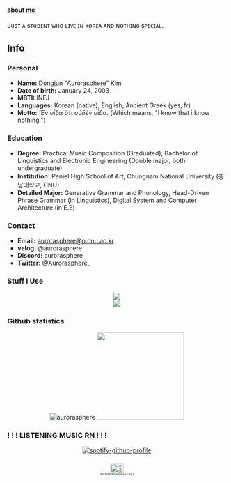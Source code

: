 #### about me
Jᴜsᴛ ᴀ sᴛᴜᴅᴇɴᴛ ᴡʜᴏ ʟɪᴠᴇ ɪɴ ᴋᴏʀᴇᴀ ᴀɴᴅ ɴᴏᴛʜɪɴɢ sᴘᴇᴄɪᴀʟ.

## Info
### Personal
- **Name:** Dongjun "Aurorasphere" Kim
- **Date of birth:** January 24, 2003
- **MBTI:** INFJ
- **Languages:** Korean (native), English, Ancient Greek (yes, fr)
- **Motto:** *Ἓν οἶδα ὅτι οὐδὲν οἶδα.* (Which means, "I know that i know nothing.")

### Education
- **Degree:** Practical Music Composition (Graduated), Bachelor of Linguistics and Electronic Engineering (Double major, both undergraduate)
- **Institution:** Peniel High School of Art, Chungnam National University (충남대학교, CNU)
- **Detailed Major:** Generative Grammar and Phonology, Head-Driven Phrase Grammar (in Linguistics), Digital System and Computer Architecture (in E.E)

### Contact
- **Email:** aurorasphere@o.cnu.ac.kr
- **velog:** @aurorasphere
- **Discord:** aurorasphere
- **Twitter:** @Aurorasphere_


<h3 align="left">Stuff I Use</h3>
<p align="center">
  <a href="https://skillicons.dev">
    <img src="https://skillicons.dev/icons?i=windows,arch,debian,bsd,neovim,vscodium" /><br>
    <img src="https://skillicons.dev/icons?i=arduino,raspberrypi,c,rust,zig,python" />
  </a>
</p>

### Github statistics
<p align="center">
    <img src="https://github-readme-stats.vercel.app/api?username=aurorasphere&show_icons=true&theme=catppuccin_mocha&title_color=7287fd&text_color=eff1f5&hide_border=true&layout=compact&locale=en" alt="aurorasphere" />
    <img height=200 src="https://github-readme-stats.vercel.app/api/top-langs?username=aurorasphere&theme=catppuccin_mocha&title_color=7287fd&text_color=eff1f5&hide_border=true&layout=compact&langs_count=8&locale=en&card_width=320" />
</p>

### ! ! ! LISTENING MUSIC RN ! ! !
<div style="text-align: center;">
  <a href="https://spotify-github-profile.kittinanx.com/api/view?uid=313wyxq5oui25bqnd2wjphznzvvm&redirect=true">
    <img src="https://spotify-github-profile.kittinanx.com/api/view?uid=313wyxq5oui25bqnd2wjphznzvvm&cover_image=true&theme=novatorem&show_offline=true&background_color=1e1e2e&interchange=false&bar_color=8839ef&bar_color_cover=false" alt="spotify-github-profile">
  </a>
</div>
<br>
<p align="center" style="font-size:40%">
    <img src="https://media1.tenor.com/m/iIN74ofh27EAAAAd/chipi-chipi-chapa-chap-cat.gif" width="30" height="20" alt="chipi chipi chapa chapa dubi dubi daba daba"/><br>
치피치피차파차파두비두비다바다
</p>
